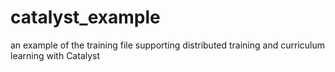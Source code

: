 # catalyst_example
an example of the training file supporting distributed training and curriculum learning with Catalyst
